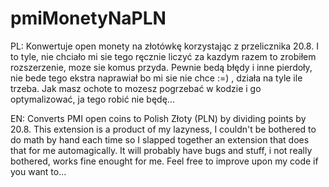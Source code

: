 # pmiMonetyNaPLN
PL: Konwertuje open monety na złotówkę korzystając z przelicznika 20.8.
I to tyle, nie chciało mi sie tego ręcznie liczyć za kazdym razem to zrobiłem rozszerzenie, moze sie komus przyda.
Pewnie bedą błędy i inne pierdoły, nie bede tego ekstra naprawiał bo mi sie nie chce :=)  , działa na tyle ile trzeba.
Jak masz ochote to mozesz pogrzebać w kodzie i go optymalizować, ja tego robić nie będę...


EN: Converts PMI open coins to Polish Złoty (PLN) by dividing points by 20.8. This extension is a product of my lazyness, I couldn't be bothered to do math by hand each time so I slapped together an extension that does that for me automagically. It will probably have bugs and stuff, i not really bothered, works fine enought for me.
Feel free to improve upon my code if you want to...
